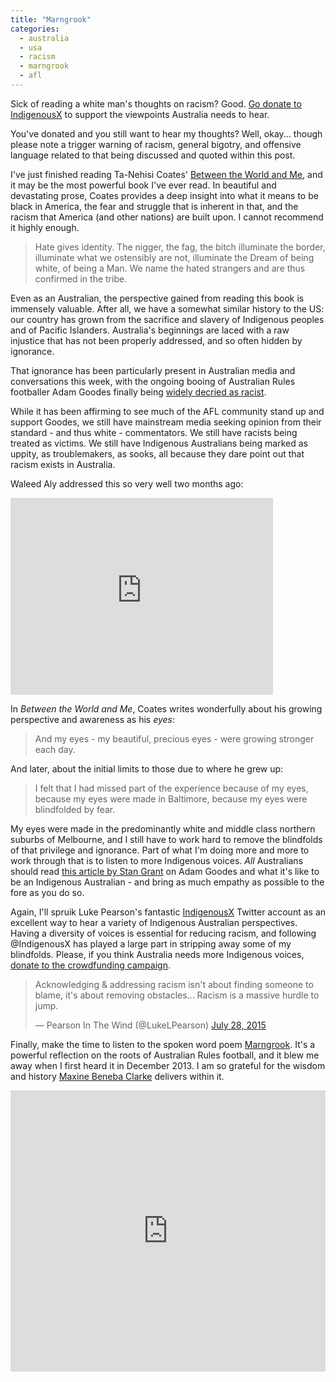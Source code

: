 ```yaml
---
title: "Marngrook"
categories:
  - australia
  - usa
  - racism
  - marngrook
  - afl
---
```


Sick of reading a white man's thoughts on racism? Good. [Go donate to IndigenousX](http://startsomegood.com/indigenousx) to support the viewpoints Australia needs to hear.

You've donated and you still want to hear my thoughts? Well, okay... though please note a trigger warning of racism, general bigotry, and offensive language related to that being discussed and quoted within this post.

I've just finished reading Ta-Nehisi Coates' [Between the World and Me](http://www.readings.com.au/products/19875665/between-the-world-and-me), and it may be the most powerful book I've ever read. In beautiful and devastating prose, Coates provides a deep insight into what it means to be black in America, the fear and struggle that is inherent in that, and the racism that America (and other nations) are built upon. I cannot recommend it highly enough.

> Hate gives identity. The nigger, the fag, the bitch illuminate the border, illuminate what we ostensibly are not, illuminate the Dream of being white, of being a Man. We name the hated strangers and are thus confirmed in the tribe.

Even as an Australian, the perspective gained from reading this book is immensely valuable. After all, we have a somewhat similar history to the US: our country has grown from the sacrifice and slavery of Indigenous peoples and of Pacific Islanders. Australia's beginnings are laced with a raw injustice that has not been properly addressed, and so often hidden by ignorance.

That ignorance has been particularly present in Australian media and conversations this week, with the ongoing booing of Australian Rules footballer Adam Goodes finally being [widely decried as racist](http://www.afl.com.au/news/2015-07-27/fans-need-to-show-more-respect-for-goodes-says-jetta).

While it has been affirming to see much of the AFL community stand up and support Goodes, we still have mainstream media seeking opinion from their standard - and thus white - commentators. We still have racists being treated as victims. We still have Indigenous Australians being marked as uppity, as troublemakers, as sooks, all because they dare point out that racism exists in Australia.

Waleed Aly addressed this so very well two months ago:

<iframe width="420" height="315" src="https://www.youtube.com/embed/xeBu735nFYw" frameborder="0" allowfullscreen></iframe>

In *Between the World and Me*, Coates writes wonderfully about his growing perspective and awareness as his *eyes*:

> And my eyes - my beautiful, precious eyes - were growing stronger each day.

And later, about the initial limits to those due to where he grew up:

> I felt that I had missed part of the experience because of my eyes, because my eyes were made in Baltimore, because my eyes were blindfolded by fear.

My eyes were made in the predominantly white and middle class northern suburbs of Melbourne, and I still have to work hard to remove the blindfolds of that privilege and ignorance. Part of what I'm doing more and more to work through that is to listen to more Indigenous voices. *All* Australians should read [this article by Stan Grant](http://www.theguardian.com/commentisfree/2015/jul/30/i-can-tell-you-how-adam-goodes-feels-every-indigenous-person-has-felt-it) on Adam Goodes and what it's like to be an Indigenous Australian - and bring as much empathy as possible to the fore as you do so.

Again, I'll spruik Luke Pearson's fantastic [IndigenousX](https;//twitter.com/IndigenousX) Twitter account as an excellent way to hear a variety of Indigenous Australian perspectives. Having a diversity of voices is essential for reducing racism, and following @IndigenousX has played a large part in stripping away some of my blindfolds. Please, if you think Australia needs more Indigenous voices, [donate to the crowdfunding campaign](http://startsomegood.com/indigenousx).

<blockquote class="twitter-tweet" lang="en"><p lang="en" dir="ltr">Acknowledging &amp; addressing racism isn&#39;t about finding someone to blame, it&#39;s about removing obstacles... Racism is a massive hurdle to jump.</p>&mdash; Pearson In The Wind (@LukeLPearson) <a href="https://twitter.com/LukeLPearson/status/625888392656498688">July 28, 2015</a></blockquote> <script async src="//platform.twitter.com/widgets.js" charset="utf-8"></script>

Finally, make the time to listen to the spoken word poem [Marngrook](https://soundcloud.com/maxine-beneba-clarke/marngrook). It's a powerful reflection on the roots of Australian Rules football, and it blew me away when I first heard it in December 2013. I am so grateful for the wisdom and history [Maxine Beneba Clarke](https://twitter.com/slamup) delivers within it.

<iframe width="100%" height="450" scrolling="no" frameborder="no" src="https://w.soundcloud.com/player/?url=https%3A//api.soundcloud.com/tracks/131445417&amp;auto_play=false&amp;hide_related=false&amp;show_comments=true&amp;show_user=true&amp;show_reposts=false&amp;visual=true"></iframe>
